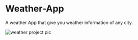# Weather-App
A weather App that give you weather information of any city.


![weather project pic](https://user-images.githubusercontent.com/92618022/209670851-8ff7f810-1701-4764-8af0-e2a1f286cd04.JPG)

